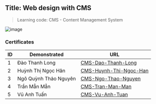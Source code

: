 ## Title: Web design with CMS

> Learning code: CMS - Content Management System

![image](https://user-images.githubusercontent.com/90561566/209668186-0566cf19-fc02-4510-85d9-00ca7481bc36.png)

### Certificates

| ID | Demonstrated | URL |
| --- | --- | --- |
| 1 | Đào Thanh Long | [CMS-Dao-Thanh-Long](./CMS-Dao-Thanh-Long.pdf) |
| 2 | Huỳnh Thị Ngọc Hân | [CMS-Huynh-Thi-Ngoc-Han](./CMS-Huynh-Thi-Ngoc-Han.pdf) |
| 3 | Ngô Quỳnh Thảo Nguyên | [CMS-Ngo-Thao-Nguyen](./CMS-Ngo-Thao-Nguyen.pdf) |
| 4 | Trần Mẫn Mẫn | [CMS-Tran-Man-Man](./CMS-Tran-Man-Man.pdf) |
| 5 | Vũ Anh Tuấn | [CMS-Vu-Anh-Tuan](./CMS-Vu-Anh-Tuan.pdf) |
